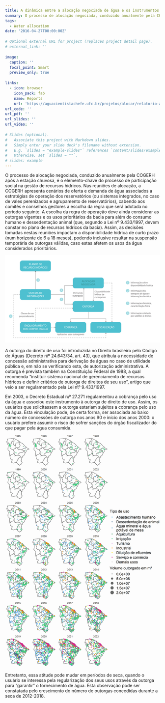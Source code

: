 ```yaml
---
title: A dinâmica entre a alocação negociada de água e os instrumentos de gestão de recursos hídricos no Ceará
summary: O processo de alocação negociada, conduzido anualmente pela COGERH após a estação chuvosa, é o elemento-chave do processo de participação social na gestão de recursos hídricos.
tags:
  - Water allocation
date: '2016-04-27T00:00:00Z'

# Optional external URL for project (replaces project detail page).
# external_link: ''

image:
  caption: ''
  focal_point: Smart
  preview_only: true

links:
  - icon: browser
    icon_pack: fab
    name: Reports
    url: 'https://aguacientistachefe.ufc.br/projetos/alocar/relatorio-alocar/'
url_code: ''
url_pdf: ''
url_slides: ''
url_video: ''

# Slides (optional).
#   Associate this project with Markdown slides.
#   Simply enter your slide deck's filename without extension.
#   E.g. `slides = "example-slides"` references `content/slides/example-slides.md`.
#   Otherwise, set `slides = ""`.
# slides: example
---
```


O processo de alocação negociada, conduzido anualmente pela COGERH após a
estação chuvosa, é o elemento-chave do processo de participação social na gestão de
recursos hídricos. Nas reuniões de alocação, a COGERH apresenta cenários de oferta e
demanda de água associados a estratégias de operação dos reservatórios (ou sistemas
integrados, no caso de vales perenizados e agrupamento de reservatórios), cabendo
aos comitês e conselhos gestores a escolha da regra que será adotada no período
seguinte. A escolha da regra de operação deve ainda considerar as outorgas vigentes e
os usos prioritários da bacia para além do consumo humano e dessedentação animal
(que, segundo a Lei nº 9.433/1997, devem constar no plano de recursos hídricos da
bacia). Assim, as decisões tomadas nestas reuniões impactam a disponibilidade hídrica
de curto prazo (num horizonte de 6 a 18 meses), podendo inclusive resultar na
suspensão temporária de outorgas válidas, caso estas afetem os usos da água
considerados prioritários.

![Alocação negociada e instrumentos de gestão de recursos hídricos.](esquema-alocacao-potenciais.png)

A outorga do direito de uso foi introduzida no Direito brasileiro pelo Código de
Águas (Decreto n\º 24.643/34, art. 43), que atribuía a necessidade de concessão
administrativa para derivação de águas no caso de utilidade pública e, em não se
verificando esta, de autorização administrativa. A outorga é prevista também na
Constituição Federal de 1988, a qual recomenda “instituir sistema nacional de
gerenciamento de recursos hídricos e definir critérios de outorga de direitos de seu
uso”, artigo que veio a ser regulamentado pela Lei n\º 9.433/1997.

Em 2003, o Decreto Estadual n\º 27.271 regulamentou a cobrança pelo uso da água
e associou este instrumento à outorga de direito de uso. Assim, os usuários que
solicitassem a outorga estariam sujeitos a cobrança pelo uso da água. Esta vinculação
pode, de certa forma, ser associada ao baixo número de concessões de outorga nos
anos 90 e início dos anos 2000: o usuário prefere assumir o risco de sofrer sanções do
órgão fiscalizador do que pagar pela água consumida.

![Image alt](outorgas_concedidas_anual_mapa_v2.png)

Entretanto, essa atitude pode mudar em períodos de seca, quando o usuário se interessa pela regularização dos seus usos através da outorga para “garantir” o fornecimento de
água. Esta observação pode ser constatada pelo crescimento do número de outorgas
concedidas durante a seca de 2012-2018.